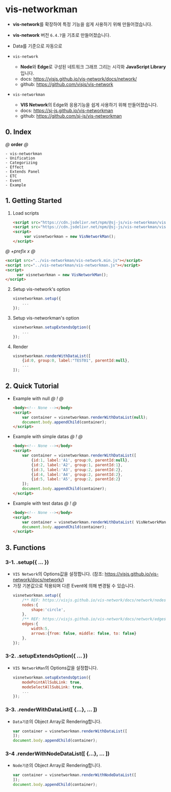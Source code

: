 # vis-networkman

- **vis-network**를 확장하여 특정 기능을 쉽게 사용하기 위해 만들어졌습니다. 
- **vis-network** 버전 `6.4.7`을 기초로 만들어졌습니다.
- Data를 기준으로 자동으로      
- `vis-network`
    - **Node**와 **Edge**로 구성된 네트워크 그래프 그리는 시각화 **JavaScript Library**입니다.
    - docs: https://visjs.github.io/vis-network/docs/network/
    - github: https://github.com/visjs/vis-network
    
- `vis-networkman`
    - **VIS Network**의 Edge와 응용기능을 쉽게 사용하기 위해 만들어졌습니다.
    - docs: https://sj-js.github.io/vis-networkman
    - github: https://github.com/sj-js/vis-networkman
    
      
        
## 0. Index
*@* **order** *@*
```
- vis-networkman
- Unification
- Categorizing
- Effect
- Extends Panel
- ETC
- Event
- Example
```




## 1. Getting Started

1. Load scripts
    ```html
    <script src="https://cdn.jsdelivr.net/npm/@sj-js/vis-networkman/vis-network.min.js"></script>
    <script src="https://cdn.jsdelivr.net/npm/@sj-js/vis-networkman/vis-networkman.min.js"></script>
    <script>
         var visnetworkman = new VisNetworkMan();
    </script>
    ```  

*@* *+prefix* *x* *@* 
```html
<script src="../vis-networkman/vis-network.min.js"></script>
<script src="../vis-networkman/vis-networkman.js"></script>
<script>
     var visnetworkman = new VisNetworkMan();
</script>
```
   
2. Setup vis-network's option
    ```javascript
    visnetworkman.setup({
        ...
    });
    ```

3. Setup vis-networkman's option
    ```javascript
    visnetworkman.setupExtendsOption({
        ...
    });
    ```

4. Render  
    ```javascript
    visnetworkman.renderWithDataList([
        {id:0, group:0, label:"TEST01", parentId:null},
        ...
    ]);
    ```

## 2. Quick Tutorial

- Example with null
    *@* *!* *@*
    ```html
    <body><!-- None --></body>
    <script>        
        var container = visnetworkman.renderWithDataList(null);
        document.body.appendChild(container);
    </script>
    ```
   
- Example with simple datas
    *@* *!* *@*
    ```html
    <body><!-- None --></body>
    <script>        
        var container = visnetworkman.renderWithDataList([
            {id:1, label:'A1', group:0, parentId:null},                       
            {id:2, label:'A2', group:1, parentId:1},
            {id:3, label:'A3', group:2, parentId:2},
            {id:4, label:'A4', group:2, parentId:2},
            {id:5, label:'A5', group:2, parentId:2}
        ]);
        document.body.appendChild(container);
    </script>
    ```
   
- Example with test datas
    *@* *!* *@*
    ```html
    <body><!-- None --></body>
    <script>        
        var container = visnetworkman.renderWithDataList( VisNetworkMan.loadTestDataList() );
        document.body.appendChild(container);
    </script>
    ```





## 3. Functions

### 3-1. .setup({ ... })
- `VIS Network`의 Options값을 설정합니다. (참조: https://visjs.github.io/vis-network/docs/network/)
- 가장 기본값으로 적용되며 다른 Event에 의해 변경될 수 있습니다.
    ```javascript
    visnetworkman.setup({
        /** REF: https://visjs.github.io/vis-network/docs/network/nodes.html# **/
        nodes:{ 
            shape:'circle',
        },
        /** REF: https://visjs.github.io/vis-network/docs/network/edges.html# **/
        edges:{ 
            width:5,
            arrows:{from: false, middle: false, to: false}
        },            
    });    
    ```

### 3-2. .setupExtendsOption({ ... })          
- `VIS NetworkMan`의 Options값을 설정합니다.
    ```javascript
    visnetworkman.setupExtendsOption({
        modePointAllSubLink: true,
        modeSelectAllSubLink: true,
        ...
    });    
    ```

### 3-3. .renderWithDataList([ {...}, ... ])
- `Data기준`의 Object Array로 Rendering합니다.
    ```javascript
    var container = visnetworkman.renderWithDataList([
    ]);
    document.body.appendChild(container);
    ```
  
### 3-4 .renderWithNodeDataList([ {...}, ... ])
- `Node기준`의 Object Array로 Rendering합니다.   
    ```javascript
    var container = visnetworkman.renderWithNodeDataList([
    ]);
    document.body.appendChild(container);
    ```  
  